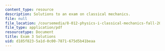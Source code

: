 ```yaml
---
content_type: resource
description: Solutions to an exam on classical mechanics.
file: null
file_location: /coursemedia/8-012-physics-i-classical-mechanics-fall-2008/d185f8235a1d0c007871675d5b41beaa_exam3sol.pdf
file_type: application/pdf
resourcetype: Document
title: Exam 3 Solutions
uid: d185f823-5a1d-0c00-7871-675d5b41beaa
---
```

